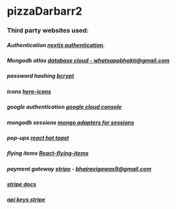 # pizzaDarbarr2

### Third party websites used:
##### Authentication [nextjs authentication](https://next-auth.js.org/configuration/providers/credentials).
##### Mongodb atlas   [database cloud - whatsappbhakti@gmail.com](https://cloud.mongodb.com/) 
##### password hashing [bcrypt](https://www.npmjs.com/package/bcrypt)
##### icons [hero-icons](https://heroicons.com/)
##### google authentication [google cloud console](https://console.cloud.google.com/welcome/new?pli=1)
##### mongodb sessions [mongo adapters for sessions](https://authjs.dev/getting-started/adapters/mongodb)
##### pop-ups  [react hot toast](https://react-hot-toast.com/docs)
##### flying items [React-flying-items](https://npm.io/package/react-flying-item)
##### payment gateway [stripe](https://dashboard.stripe.com/test/dashboard) - bhairavigawas9@gmail.com
##### [stripe docs](https://docs.stripe.com/api/checkout/sessions/create)
##### [api keys stripe](https://dashboard.stripe.com/test/apikeys)
